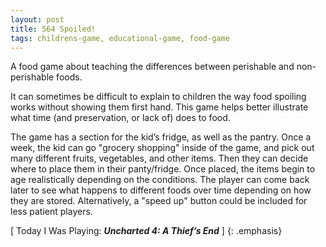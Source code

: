```yaml
---
layout: post
title: 564 Spoiled!
tags: childrens-game, educational-game, food-game
---
```

A food game about teaching the differences between perishable and non-perishable foods.

It can sometimes be difficult to explain to children the way food spoiling works without showing them first hand.  This game helps better illustrate what time (and preservation, or lack of) does to food.

The game has a section for the kid’s fridge, as well as the pantry. Once a week, the kid can go "grocery shopping" inside of the game, and pick out many different fruits, vegetables, and other items.  Then they can decide where to place them in their panty/fridge.  Once placed, the items begin to age realistically depending on the conditions.  The player can come back later to see what happens to different foods over time depending on how they are stored.  Alternatively, a "speed up" button could be included for less patient players.

[ Today I Was Playing: ***Uncharted 4: A Thief’s End*** ]
{: .emphasis}